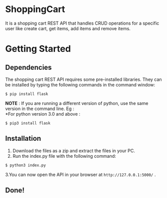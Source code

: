 # ShoppingCart
It is a shopping cart REST API that handles CRUD operations for a specific user like create cart, get items, add items and remove items.
# Getting Started
## Dependencies
The shopping cart REST API requires some pre-installed libraries. They can be installed by typing the following commands in the command window:
```
$ pip install flask
```
**NOTE** : If you are running a different version of python, use the same version in the command line. Eg :  
*For python version 3.0 and above :
```
$ pip3 install flask
```
## Installation
1. Download the files as a zip and extract the files in your PC.  
2. Run the index.py file with the following command:
```
$ python3 index.py
```
3.You can now open the API in your browser at `http://127.0.0.1:5000/` .

## Done!
